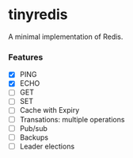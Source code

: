# tinyredis 

A minimal implementation of Redis.

### Features
- [x] PING
- [x] ECHO
- [ ] GET
- [ ] SET
- [ ] Cache with Expiry
- [ ] Transations: multiple operations
- [ ] Pub/sub
- [ ] Backups
- [ ] Leader elections